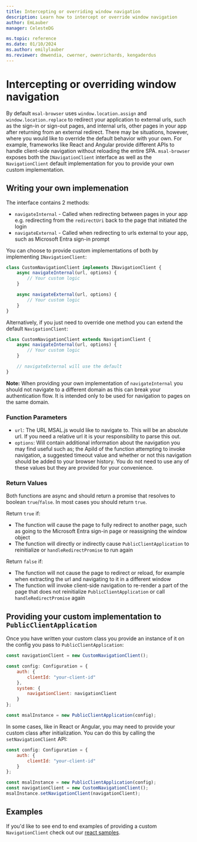 ```yaml
---
title: Intercepting or overriding window navigation
description: Learn how to intercept or override window navigation
author: EmLauber
manager: CelesteDG

ms.topic: reference
ms.date: 01/10/2024
ms.author: emilylauber
ms.reviewer: dmwendia, cwerner, owenrichards, kengaderdus
---
```

# Intercepting or overriding window navigation

By default `msal-browser` uses `window.location.assign` and `window.location.replace` to redirect your application to external urls, such as the sign-in or sign-out pages, and internal urls, other pages in your app after returning from an external redirect. There may be situations, however, where you would like to override the default behavior with your own. For example, frameworks like React and Angular provide different APIs to handle client-side navigation without reloading the entire SPA. `msal-browser` exposes both the `INavigationClient` interface as well as the `NavigationClient` default implementation for you to provide your own custom implementation.

## Writing your own implemenation

The interface contains 2 methods:

- `navigateInternal` - Called when redirecting between pages in your app e.g. redirecting from the `redirectUri` back to the page that initiated the login
- `navigateExternal` - Called when redirecting to urls external to your app, such as Microsoft Entra sign-in prompt

You can choose to provide custom implementations of both by implementing `INavigationClient`:

```javascript
class CustomNavigationClient implements INavigationClient {
    async navigateInternal(url, options) {
        // Your custom logic
    }

    async navigateExternal(url, options) {
        // Your custom logic
    }
}
```

Alternatively, if you just need to override one method you can extend the default `NavigationClient`:

```javascript
class CustomNavigationClient extends NavigationClient {
    async navigateInternal(url, options) {
        // Your custom logic
    }

    // navigateExternal will use the default
}
```

**Note:** When providing your own implementation of `navigateInternal` you should not navigate to a different domain as this can break your authentication flow. It is intended only to be used for navigation to pages on the same domain.

### Function Parameters

- `url`: The URL MSAL.js would like to navigate to. This will be an absolute url. If you need a relative url it is your responsibility to parse this out.
- `options`: Will contain additional information about the navigation you may find useful such as; the ApiId of the function attempting to invoke navigation, a suggested timeout value and whether or not this navigation should be added to your browser history. You do not need to use any of these values but they are provided for your convenience.

### Return Values

Both functions are async and should return a promise that resolves to boolean `true`/`false`. In most cases you should return `true`.

Return `true` if:

- The function will cause the page to fully redirect to another page, such as going to the Microsoft Entra sign-in page or reassigning the window object
- The function will directly or indirectly cause `PublicClientApplication` to reinitialize or `handleRedirectPromise` to run again

Return `false` if:

- The function will not cause the page to redirect or reload, for example when extracting the url and navigating to it in a different window
- The function will invoke client-side navigation to re-render a part of the page that does not reinitialize `PublicClientApplication` or call `handleRedirectPromise` again

## Providing your custom implementation to `PublicClientApplication`

Once you have written your custom class you provide an instance of it on the config you pass to `PublicClientApplication`:

```javascript
const navigationClient = new CustomNavigationClient();

const config: Configuration = {
    auth: {
        clientId: "your-client-id"
    },
    system: {
        navigationClient: navigationClient
    }
};

const msalInstance = new PublicClientApplication(config);
```

In some cases, like in React or Angular, you may need to provide your custom class after initialization. You can do this by calling the `setNavigationClient` API:

```javascript
const config: Configuration = {
    auth: {
        clientId: "your-client-id"
    }
};

const msalInstance = new PublicClientApplication(config);
const navigationClient = new CustomNavigationClient();
msalInstance.setNavigationClient(navigationClient);
```

## Examples

If you'd like to see end to end examples of providing a custom `NavigationClient` check out our [react samples](https://github.com/AzureAD/microsoft-authentication-library-for-js/tree/dev/samples/msal-react-samples).
